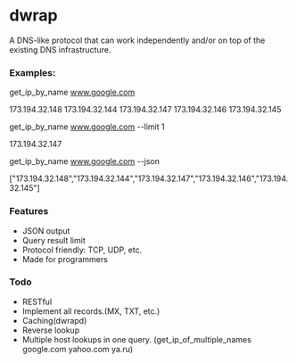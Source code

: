 # dwrap
A DNS-like protocol that can work independently and/or on top of the existing DNS infrastructure.
### Examples:

get_ip_by_name www.google.com

173.194.32.148
173.194.32.144
173.194.32.147
173.194.32.146
173.194.32.145

get_ip_by_name www.google.com --limit 1

173.194.32.147


get_ip_by_name www.google.com --json

["173.194.32.148","173.194.32.144","173.194.32.147","173.194.32.146","173.194.32.145"]



### Features
  - JSON output
  - Query result limit
  - Protocol friendly: TCP, UDP, etc.
  - Made for programmers

### Todo
  - RESTful
  - Implement all records.(MX, TXT, etc.)
  - Caching(dwrapd)
  - Reverse lookup
  - Multiple host lookups in one query. (get_ip_of_multiple_names google.com yahoo.com ya.ru)

